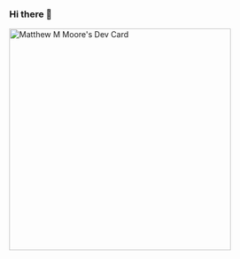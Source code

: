 ### Hi there 👋
<a href="https://app.daily.dev/MattMoore"><img src="https://api.daily.dev/devcards/b2a91bc4cc5440e28ecf7ea39601758d.png?r=39n" width="400" alt="Matthew M Moore's Dev Card"/></a>
<!--
**mmmoore1313/mmmoore1313** is a ✨ _special_ ✨ repository because its `README.md` (this file) appears on your GitHub profile.

Here are some ideas to get you started:

- 🔭 I’m currently working on ...
- 🌱 I’m currently learning ...
- 👯 I’m looking to collaborate on ...
- 🤔 I’m looking for help with ...
- 💬 Ask me about ...
- 📫 How to reach me: ...
- 😄 Pronouns: ...
- ⚡ Fun fact: ...
-->

